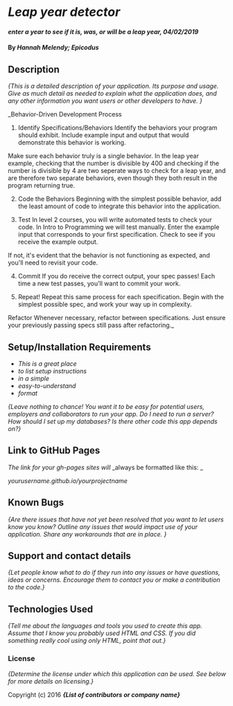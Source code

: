 <!-- README.md *Content*
READMEs vary widely from one repository to the next. Epicodus recommends including as a minimum the following sections:

Application name
Names of contributors
Description of the project's purpose
Complete setup/installation instructions
License information with a copyright and date
Additional sections to consider:

Technologies used
Known bugs
Contact information
Support or contribution instructions

Outline of README sections: -->

# _Leap year detector_

#### _enter a year to see if it is, was, or will be a leap year, 04/02/2019_

#### By _**Hannah Melendy; Epicodus**_

## Description

_{This is a detailed description of your application. Its purpose and usage.  Give as much detail as needed to explain what the application does, and any other information you want users or other developers to have. }_

_Behavior-Driven Development Process
1. Identify Specifications/Behaviors
Identify the behaviors your program should exhibit. Include example input and output that would demonstrate this behavior is working.

Make sure each behavior truly is a single behavior. In the leap year example, checking that the number is divisible by 400 and checking if the number is divisible by 4 are two seperate ways to check for a leap year, and are therefore two separate behaviors, even though they both result in the program returning true.

2. Code the Behaviors
Beginning with the simplest possible behavior, add the least amount of code to integrate this behavior into the application.

3. Test
In level 2 courses, you will write automated tests to check your code. In Intro to Programming we will test manually. Enter the example input that corresponds to your first specification. Check to see if you receive the example output.

If not, it's evident that the behavior is not functioning as expected, and you'll need to revisit your code.

4. Commit
If you do receive the correct output, your spec passes! Each time a new test passes, you'll want to commit your work.

5. Repeat!
Repeat this same process for each specification. Begin with the simplest possible spec, and work your way up in complexity.

Refactor
Whenever necessary, refactor between specifications. Just ensure your previously passing specs still pass after refactoring._

## Setup/Installation Requirements

* _This is a great place_
* _to list setup instructions_
* _in a simple_
* _easy-to-understand_
* _format_

_{Leave nothing to chance! You want it to be easy for potential users, employers and collaborators to run your app. Do I need to run a server? How should I set up my databases? Is there other code this app depends on?}_

## Link to GitHub Pages

_The link for your gh-pages sites will_
_always be formatted like this: _

_yourusername.github.io/yourprojectname_

## Known Bugs

_{Are there issues that have not yet been resolved that you want to let users know you know?  Outline any issues that would impact use of your application.  Share any workarounds that are in place. }_

## Support and contact details

_{Let people know what to do if they run into any issues or have questions, ideas or concerns.  Encourage them to contact you or make a contribution to the code.}_

## Technologies Used

_{Tell me about the languages and tools you used to create this app. Assume that I know you probably used HTML and CSS. If you did something really cool using only HTML, point that out.}_

### License

*{Determine the license under which this application can be used.  See below for more details on licensing.}*

Copyright (c) 2016 **_{List of contributors or company name}_**
